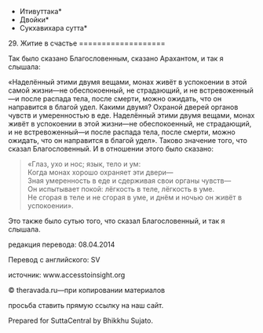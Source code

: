 * Итивуттака*
* Двойки*
* Сукхавихара сутта*

29\. Житие в счастье
\=\=\=\=\=\=\=\=\=\=\=\=\=\=\=\=\=\=\=

Так было сказано Благословенным, сказано Арахантом, и так я слышала:

«Наделённый этими двумя вещами, монах живёт в успокоении в этой самой жизни—не обеспокоенный, не страдающий, и не встревоженный—и после распада тела, после смерти, можно ожидать, что он направится в благой удел\. Какими двумя? Охраной дверей органов чувств и умеренностью в еде\. Наделённый этими двумя вещами, монах живёт в успокоении в этой жизни—не обеспокоенный, не страдающий, и не встревоженный—и после распада тела, после смерти, можно ожидать, что он направится в благой удел»\. Таково значение того, что сказал Благословенный\. И в отношении этого было сказано:

> «Глаз, ухо и нос; язык, тело и ум:  
> Когда монах хорошо охраняет эти двери—  
> Зная умеренность в еде и сдерживая свои органы чувств—  
> Он испытывает покой: лёгкость в теле, лёгкость в уме\.  
> Не сгорая в теле и не сгорая в уме, и днём и ночью он живёт в успокоении»\.

Это также было сутью того, что сказал Благословенный, и так я слышала\.

редакция перевода: 08\.04\.2014

Перевод с английского: SV

источник: www\.accesstoinsight\.org

© theravada\.ru—при копировании материалов

просьба ставить прямую ссылку на наш сайт\.

Prepared for SuttaCentral by Bhikkhu Sujato\.